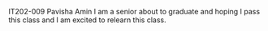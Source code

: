 IT202-009
Pavisha Amin
I am a senior about to graduate and hoping I pass this class and I am excited to relearn this class.